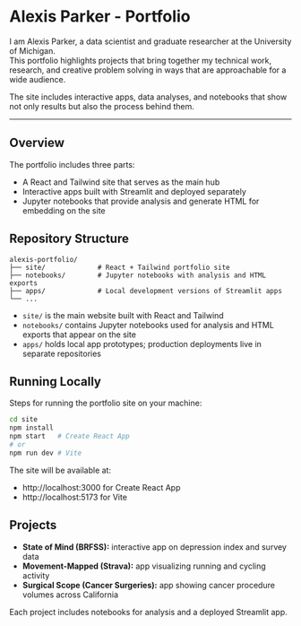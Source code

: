 # Alexis Parker - Portfolio

I am Alexis Parker, a data scientist and graduate researcher at the University of Michigan.  
This portfolio highlights projects that bring together my technical work, research, and creative problem solving in ways that are approachable for a wide audience.  

The site includes interactive apps, data analyses, and notebooks that show not only results but also the process behind them.

---

## Overview

The portfolio includes three parts:

- A React and Tailwind site that serves as the main hub  
- Interactive apps built with Streamlit and deployed separately  
- Jupyter notebooks that provide analysis and generate HTML for embedding on the site  

## Repository Structure

```text
alexis-portfolio/
├── site/             # React + Tailwind portfolio site
├── notebooks/        # Jupyter notebooks with analysis and HTML exports
├── apps/             # Local development versions of Streamlit apps
└── ...
```

- `site/` is the main website built with React and Tailwind  
- `notebooks/` contains Jupyter notebooks used for analysis and HTML exports that appear on the site  
- `apps/` holds local app prototypes; production deployments live in separate repositories  

## Running Locally

Steps for running the portfolio site on your machine:

```bash
cd site
npm install
npm start   # Create React App
# or
npm run dev # Vite
```

The site will be available at:  
- http://localhost:3000 for Create React App  
- http://localhost:5173 for Vite  

## Projects

- **State of Mind (BRFSS):** interactive app on depression index and survey data  
- **Movement-Mapped (Strava):** app visualizing running and cycling activity  
- **Surgical Scope (Cancer Surgeries):** app showing cancer procedure volumes across California  

Each project includes notebooks for analysis and a deployed Streamlit app.
